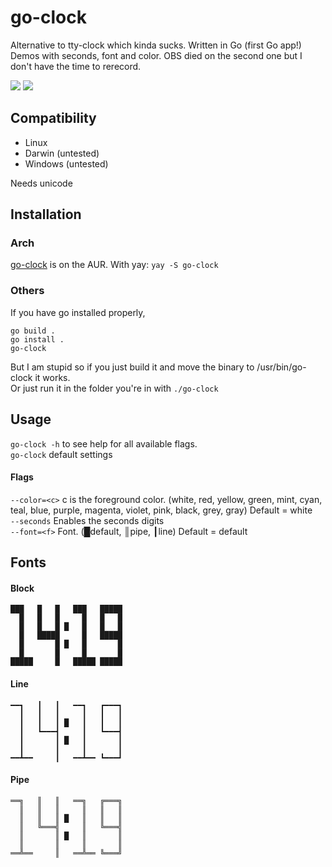 # go-clock
 Alternative to tty-clock which kinda sucks. Written in Go (first Go app!)  
 Demos with seconds, font and color. OBS died on the second one but I don't have the time to rerecord.
 
 ![](https://i.imgur.com/8bNRNV1.gif)
 ![](https://i.imgur.com/lS3C3UQ.gif)
 
## Compatibility
- Linux
- Darwin (untested)
- Windows (untested)

Needs unicode

## Installation
### Arch
[go-clock](https://aur.archlinux.org/packages/go-clock) is on the AUR. With yay:
`yay -S go-clock`

### Others
If you have go installed properly,
```
go build .
go install .
go-clock
```
But I am stupid so if you just build it and move the binary to /usr/bin/go-clock it works.  
Or just run it in the folder you're in with `./go-clock`

## Usage
`go-clock -h` to see help for all available flags.  
`go-clock` default settings

#### Flags
`--color=<c>` c is the foreground color. (white, red, yellow, green, mint, cyan, teal, blue, purple, magenta, violet, pink, black, grey, gray) Default = white  
`--seconds` Enables the seconds digits  
`--font=<f>` Font. (█default, ║pipe, ┃line) Default = default

## Fonts
#### Block
```
███   █   █   ███   █████ 
  █   █   █     █   █   █ 
  █   █   █ █   █   █   █ 
  █   █████     █   █████ 
  █       █ █   █       █ 
  █       █     █       █ 
█████     █   █████ █████ 
```

#### Line
```
━━┓   ┃   ┃   ━━┓   ┏━━━┓ 
  ┃   ┃   ┃     ┃   ┃   ┃ 
  ┃   ┃   ┃ █   ┃   ┃   ┃ 
  ┃   ┗━━━┫     ┃   ┗━━━┫ 
  ┃       ┃ █   ┃       ┃ 
  ┃       ┃     ┃       ┃ 
━━┻━━     ┃   ━━┻━━ ┗━━━┛ 
```

#### Pipe
```
══╗   ║   ║   ══╗   ╔═══╗ 
  ║   ║   ║     ║   ║   ║ 
  ║   ║   ║ █   ║   ║   ║ 
  ║   ╚═══╣     ║   ╚═══╣ 
  ║       ║ █   ║       ║ 
  ║       ║     ║       ║ 
══╩══     ║   ══╩══ ╚═══╝
```
